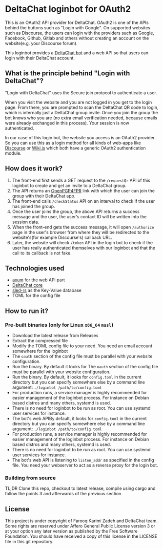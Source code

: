 # DeltaChat loginbot for OAuth2

This is an OAuth2 API provider for DeltaChat. OAuth2 is one of the APIs behind the buttons such as "Login with Google". On supported websites such as Discourse, the users can login with the providers such as Google, Facebook, Github, Gitlab and others without creating an account on the website(e.g. your Discourse forum).

This loginbot provides a [DeltaChat bot](https://delta.chat) and a web API so that users can login with their DeltaChat account.

## What is the principle behind "Login with DeltaChat"?
"Login with DeltaChat" uses the Secure join protocol to authenticate a user.

When you visit the website and you are not logged in you get to the login page. From there, you are prompted to scan the DeltaChat QR code to login, which is internally just a DeltaChat group invite. Once you join the group the bot knows who you are (no extra email verification needed, because emails were already exchanged in this process). Your session is now authenticated.

In our case of this login bot, the website you access is an OAuth2 provider. So you can use this as a login method for all kinds of web-apps like [Discourse](https://www.discourse.org/) or [Wiki.js](https://js.wiki) which both have a generic OAuth2 authentication module.

## How does it work?

1. The front-end first sends a GET request to the `/requestQr` API of this loginbot to create and get an invite to a DeltaChat group.
2. The API returns an [OpenPGP4FPR](https://github.com/deltachat/interface/blob/master/uri-schemes.md#openpgp4fpr-) link with which the user can join the group with their DeltaChat app.
3. The front-end calls `/checkStatus` API on an interval to check if the user has joined the group.
4. Once the user joins the group, the above API returns a success message and the user, the user's contact ID will be written into the session data.
5. When the front-end gets the success message, it will open `/authorize` page in the user's browser from where they will be redirected to the website's(for example Discourse's) callback URL.
6. Later, the website will check `/token` API in the login bot to check if the user has really authenticated themselves with our loginbot and that the call to its callback is not fake.

## Technologies used

 - [axum](https://github.com/tokio-rs/axum) for the web API part
 - [DeltaChat core](https://github.com/deltachat/deltachat-core-rust)
 - [sled-rs](https://sled.rs/) as the Key-Value database
 - TOML for the config file

## How to run it?

### Pre-built binaries (only for Linux `x86_64` `musl`)

 - Download the latest release from Releases
 - Extract the compressed file
 - Modify the TOML config file to your need. You need an email account somewhere for the loginbot
 - The `oauth` section of the config file must be parallel with your website configuration.
 - Run the binary. By default it looks for The `oauth` section of the config file must be parallel with your website configuration.
 - Run the binary. By default, it looks for `config.toml` in the current directory but you can specify somewhere else by a command line argument: `./loginbot /path/to/config.toml`
 - For production runs, a service manager is highly recommended for easier management of the loginbot process. For instance on Debian based distros and many others, systemd is used.
 - There is no need for loginbot to be run as root. You can use systemd user services for instance.
 - The bot's web APIBy default, it looks for `config.toml` in the current directory but you can specify somewhere else by a command line argument: `./loginbot /path/to/config.toml`
 - For production runs, a service manager is highly recommended for easier management of the loginbot process. For instance on Debian based distros and many others, systemd is used.
 - There is no need for loginbot to be run as root. You can use systemd user services for instance.
 - The bot's web API is listening to `listen_addr` as specified in the config file. You need your webserver to act as a reverse proxy for the login bot.

### Building from source

TL;DR Clone this repo, checkout to latest release, compile using cargo and follow the points 3 and afterwards of the previous section

## License

This project is under copyright of Farooq Karimi Zadeh and DeltaChat team. Some rights are reserved under Affero General Public License version 3 or at your option any later version as published by the Free Software Foundation. You should have received a copy of this license in the LICENSE file in this git repository.
